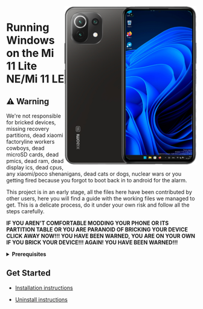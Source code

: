 <img align="right" src="/../lisa.png " width="350" alt="Windows 11 Running On a Mi 11 Lite NE">


# Running Windows on the Mi 11 Lite NE/Mi 11 LE

## ⚠️ Warning

We're not responsible for bricked devices, missing recovery partitions, dead xiaomi factoryline workers cowboys, dead microSD cards, dead pmics, dead ram, dead display ics, dead cpus, any xiaomi/poco shenanigans, dead cats or dogs, nuclear wars or you getting fired because you forgot to boot back in to android for the alarm.

This project is in an early stage, all the files here have been contributed by other users, here you will find a guide with the working files we managed to get. This is a delicate process, do it under your own risk and follow all the steps carefully.

**IF YOU AREN'T COMFORTABLE MODDING YOUR PHONE OR ITS PARTITION TABLE OR YOU ARE PARANOID OF BRICKING YOUR DEVICE CLICK AWAY NOW!!! YOU HAVE BEEN WARNED, YOU ARE ON YOUR OWN IF YOU BRICK YOUR DEVICE!!! AGAIN! YOU HAVE BEEN WARNED!!!**

<details>
<summary><a><strong>Prerequisites</strong></a></summary>

- Have the bootloader unlocked

- Have the [TWRP]( ) installed

- Have downloaded the [Platform Tools](https://developer.android.com/studio/releases/platform-tools?hl=es-419)

- Have a [Windows 11 Arm ISO](https://uupdump.net/)

- Have [Parted](https://www.mediafire.com/file/s9bjano4pezphou/parted/file) (This file belongs to [Gus33000](https://github.com/gus33000))

- Have the script of [Mass Storage Mode](https://www.mediafire.com/file/m4yecbhu9fifjy7/msc.sh/file) (This file belongs to [Gus33000](https://github.com/gus33000 ) )

- Have the [Lisa Uefi](https://github.com/ETCHDEV/Port-Windows-11-Xiaomi-11-Lite-NE/releases/tag/v0.0.1)

- Have the [Drivers](https://github.com/Icesito68/7xx-Drivers) and the [Installer](https://github.com/WOA-Project/DriverUpdater/releases/)

  </summary>
</details>


## Get Started

- [Installation instructions](/../guide/english/install-en.md)

- [Uninstall instructions](/../guide/english/uninstall-en.md)

